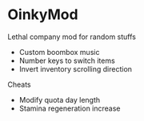 # OinkyMod
Lethal company mod for random stuffs

- Custom boombox music
- Number keys to switch items
- Invert inventory scrolling direction

Cheats
- Modify quota day length
- Stamina regeneration increase